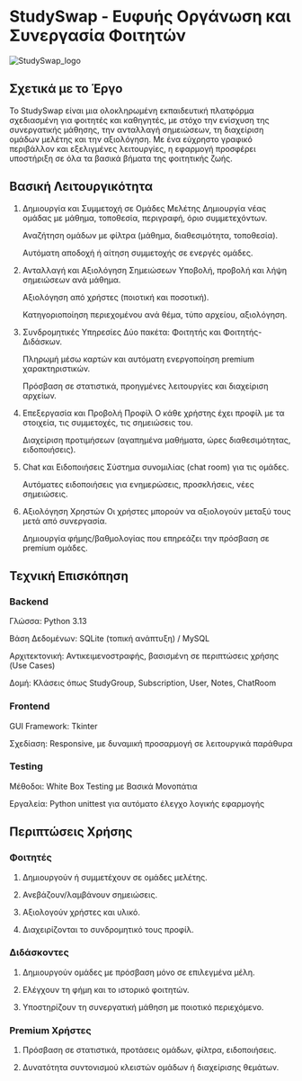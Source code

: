 # StudySwap - Ευφυής Οργάνωση και Συνεργασία Φοιτητών

![StudySwap_logo](https://github.com/user-attachments/assets/06299d5d-3c18-429e-b9e7-48ddef134000)

## Σχετικά με το Έργο

Το StudySwap είναι μια ολοκληρωμένη εκπαιδευτική πλατφόρμα σχεδιασμένη για φοιτητές και καθηγητές, με στόχο την ενίσχυση της συνεργατικής μάθησης, την ανταλλαγή σημειώσεων, τη διαχείριση ομάδων μελέτης και την αξιολόγηση. Με ένα εύχρηστο γραφικό περιβάλλον και εξελιγμένες λειτουργίες, η εφαρμογή προσφέρει υποστήριξη σε όλα τα βασικά βήματα της φοιτητικής ζωής.

## Βασική Λειτουργικότητα
1. Δημιουργία και Συμμετοχή σε Ομάδες Μελέτης
    Δημιουργία νέας ομάδας με μάθημα, τοποθεσία, περιγραφή, όριο συμμετεχόντων.

    Αναζήτηση ομάδων με φίλτρα (μάθημα, διαθεσιμότητα, τοποθεσία).

    Αυτόματη αποδοχή ή αίτηση συμμετοχής σε ενεργές ομάδες.

2. Ανταλλαγή και Αξιολόγηση Σημειώσεων
    Υποβολή, προβολή και λήψη σημειώσεων ανά μάθημα.

    Αξιολόγηση από χρήστες (ποιοτική και ποσοτική).

    Κατηγοριοποίηση περιεχομένου ανά θέμα, τύπο αρχείου, αξιολόγηση.

3. Συνδρομητικές Υπηρεσίες
    Δύο πακέτα: Φοιτητής και Φοιτητής-Διδάσκων.

    Πληρωμή μέσω καρτών και αυτόματη ενεργοποίηση premium χαρακτηριστικών.

    Πρόσβαση σε στατιστικά, προηγμένες λειτουργίες και διαχείριση αρχείων.

4. Επεξεργασία και Προβολή Προφίλ
    Ο κάθε χρήστης έχει προφίλ με τα στοιχεία, τις συμμετοχές, τις σημειώσεις του.

    Διαχείριση προτιμήσεων (αγαπημένα μαθήματα, ώρες διαθεσιμότητας, ειδοποιήσεις).

5. Chat και Ειδοποιήσεις
    Σύστημα συνομιλίας (chat room) για τις ομάδες.

    Αυτόματες ειδοποιήσεις για ενημερώσεις, προσκλήσεις, νέες σημειώσεις.

6. Αξιολόγηση Χρηστών
    Οι χρήστες μπορούν να αξιολογούν μεταξύ τους μετά από συνεργασία.

    Δημιουργία φήμης/βαθμολογίας που επηρεάζει την πρόσβαση σε premium ομάδες.

## Τεχνική Επισκόπηση
### Backend
Γλώσσα: Python 3.13

Βάση Δεδομένων: SQLite (τοπική ανάπτυξη) / MySQL

Αρχιτεκτονική: Αντικειμενοστραφής, βασισμένη σε περιπτώσεις χρήσης (Use Cases)

Δομή: Κλάσεις όπως StudyGroup, Subscription, User, Notes, ChatRoom

### Frontend
GUI Framework: Tkinter

Σχεδίαση: Responsive, με δυναμική προσαρμογή σε λειτουργικά παράθυρα

### Testing
Μέθοδοι: White Box Testing με Βασικά Μονοπάτια

Εργαλεία: Python unittest για αυτόματο έλεγχο λογικής εφαρμογής

## Περιπτώσεις Χρήσης

### Φοιτητές

  1. Δημιουργούν ή συμμετέχουν σε ομάδες μελέτης.

  2. Ανεβάζουν/λαμβάνουν σημειώσεις.

  3. Αξιολογούν χρήστες και υλικό.

  4. Διαχειρίζονται το συνδρομητικό τους προφίλ.

### Διδάσκοντες

  1. Δημιουργούν ομάδες με πρόσβαση μόνο σε επιλεγμένα μέλη.

  2. Ελέγχουν τη φήμη και το ιστορικό φοιτητών.

  3. Υποστηρίζουν τη συνεργατική μάθηση με ποιοτικό περιεχόμενο.

### Premium Χρήστες

  1. Πρόσβαση σε στατιστικά, προτάσεις ομάδων, φίλτρα, ειδοποιήσεις.

  2. Δυνατότητα συντονισμού κλειστών ομάδων ή διαχείρισης θεμάτων.
